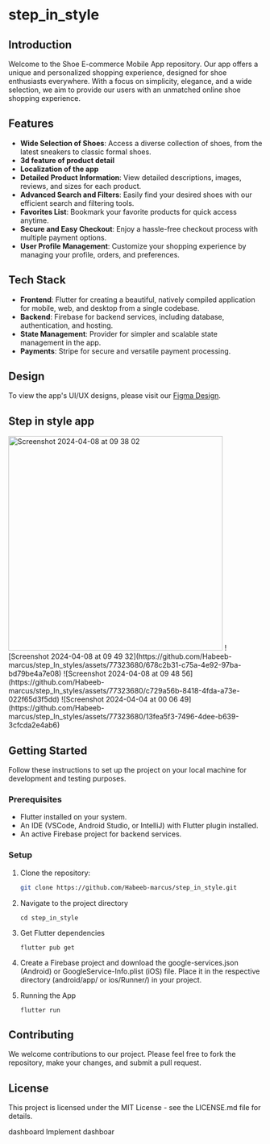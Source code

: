 # step_in_style


## Introduction
Welcome to the Shoe E-commerce Mobile App repository. Our app offers a unique and personalized shopping experience, designed for shoe enthusiasts everywhere. With a focus on simplicity, elegance, and a wide selection, we aim to provide our users with an unmatched online shoe shopping experience.

## Features
- **Wide Selection of Shoes**: Access a diverse collection of shoes, from the latest sneakers to classic formal shoes.
- **3d feature of product detail**
- **Localization of the app**
- **Detailed Product Information**: View detailed descriptions, images, reviews, and sizes for each product.
- **Advanced Search and Filters**: Easily find your desired shoes with our efficient search and filtering tools.
- **Favorites List**: Bookmark your favorite products for quick access anytime.
- **Secure and Easy Checkout**: Enjoy a hassle-free checkout process with multiple payment options.
- **User Profile Management**: Customize your shopping experience by managing your profile, orders, and preferences.

## Tech Stack
- **Frontend**: Flutter for creating a beautiful, natively compiled application for mobile, web, and desktop from a single codebase.
- **Backend**: Firebase for backend services, including database, authentication, and hosting.
- **State Management**: Provider for simpler and scalable state management in the app.
- **Payments**: Stripe for secure and versatile payment processing.

## Design
To view the app's UI/UX designs, please visit our [Figma Design](https://www.figma.com/file/hKeFTDnUAecxuZWrLz1OdE/Shoes---Ecomm-App-Design-(Community)?type=design&node-id=1-1419&mode=design&t=LcBT9ezt781KjJ0J-0).

## Step in style app
<img width="425" alt="Screenshot 2024-04-08 at 09 38 02" src="https://github.com/Habeeb-marcus/step_In_styles/assets/77323680/ee30830b-ba31-4c93-b13d-f34609fd1294">
![Screenshot 2024-04-08 at 09 49 32](https://github.com/Habeeb-marcus/step_In_styles/assets/77323680/678c2b31-c75a-4e92-97ba-bd79be4a7e08)
![Screenshot 2024-04-08 at 09 48 56](https://github.com/Habeeb-marcus/step_In_styles/assets/77323680/c729a56b-8418-4fda-a73e-022f65d3f5dd)
![Screenshot 2024-04-04 at 00 06 49](https://github.com/Habeeb-marcus/step_In_styles/assets/77323680/13fea5f3-7496-4dee-b639-3cfcda2e4ab6)

## Getting Started
Follow these instructions to set up the project on your local machine for development and testing purposes.

### Prerequisites
- Flutter installed on your system.
- An IDE (VSCode, Android Studio, or IntelliJ) with Flutter plugin installed.
- An active Firebase project for backend services.

### Setup
1. Clone the repository:
   ```sh
   git clone https://github.com/Habeeb-marcus/step_in_style.git
   ```
   
2. Navigate to the project directory
   ```
   cd step_in_style
   ```

3. Get Flutter dependencies
   ```
   flutter pub get
   ```

4. Create a Firebase project and download the google-services.json (Android) or GoogleService-Info.plist (iOS) file. Place it in the respective directory (android/app/ or ios/Runner/) in your project.

5. Running the App
    ```
    flutter run
    ```


## Contributing
We welcome contributions to our project. Please feel free to fork the repository, make your changes, and submit a pull request.

## License
This project is licensed under the MIT License - see the LICENSE.md file for details.

<!-- # Dashboard , BottomNavBar and  3D product detail -->
<!-- what is dashboard -->
dashboard 
Implement dashboar 
